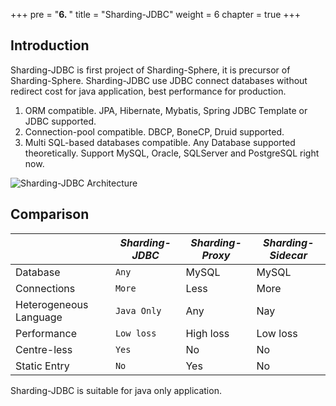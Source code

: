 +++
pre = "<b>6. </b>"
title = "Sharding-JDBC"
weight = 6
chapter = true
+++

## Introduction

Sharding-JDBC is first project of Sharding-Sphere, it is precursor of Sharding-Sphere.
Sharding-JDBC use JDBC connect databases without redirect cost for java application, best performance for production.

1. ORM compatible. JPA, Hibernate, Mybatis, Spring JDBC Template or JDBC supported.
1. Connection-pool compatible. DBCP, BoneCP, Druid supported.
1. Multi SQL-based databases compatible. Any Database supported theoretically. Support MySQL, Oracle, SQLServer and PostgreSQL right now.

![Sharding-JDBC Architecture](http://ovfotjrsi.bkt.clouddn.com/jdbc_brief_en.png)

## Comparison

|                        | *Sharding-JDBC* | *Sharding-Proxy* | *Sharding-Sidecar* |
| ---------------------- | --------------- | ---------------- | ------------------ |
| Database               | `Any`           | MySQL            | MySQL              |
| Connections            | `More`          | Less             | More               |
| Heterogeneous Language | `Java Only`     | Any              | Nay                |
| Performance            | `Low loss`      | High loss        | Low loss           |
| Centre-less            | `Yes`           | No               | No                 |
| Static Entry           | `No`            | Yes              | No                 |


Sharding-JDBC is suitable for java only application.
